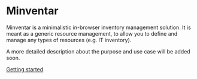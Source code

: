 Minventar
========================

Minventar is a minimalistic in-browser inventory management solution. It is meant as a generic resource management, to allow you to define and manage any types of resources (e.g. IT inventory).

A more detailed description about the purpose and use case will be added soon.

[Getting started][1]

[1]:  https://github.com/fashionforhome/minventar/wiki/Getting-Started
